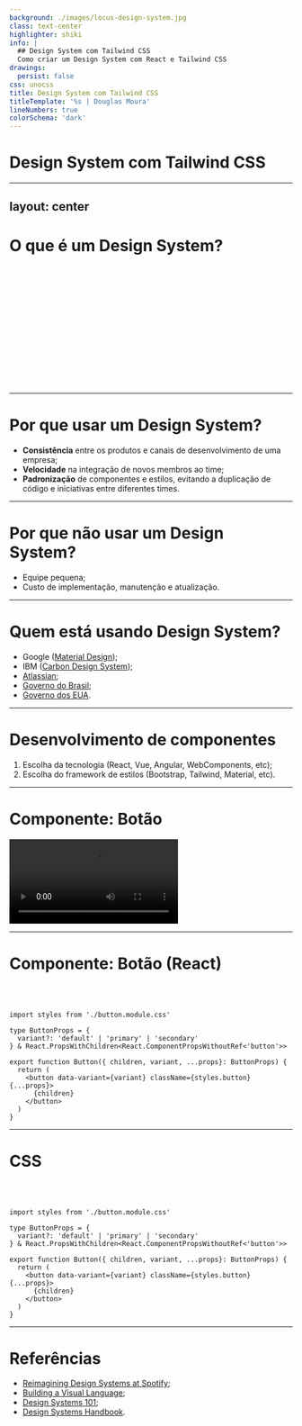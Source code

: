 ```yaml
---
background: ./images/locus-design-system.jpg
class: text-center
highlighter: shiki
info: |
  ## Design System com Tailwind CSS
  Como criar um Design System com React e Tailwind CSS
drawings:
  persist: false
css: unocss
title: Design System com Tailwind CSS
titleTemplate: '%s | Douglas Moura'
lineNumbers: true
colorSchema: 'dark'
---
```


# Design System com Tailwind CSS

<div class="abs-br m-6 flex gap-2">
  <a href="https://github.com/douglasdemoura" target="_blank" alt="GitHub"
    class="text-xl icon-btn opacity-50 !border-none !hover:text-white">
    <carbon-logo-github />
  </a>
</div>

---
layout: center
---

# O que é um Design System?

<br>

Um **design system** é um conjunto de padrões usados para gerenciar o design
de uma organização em escala, utilizando componentes e orientações reutilizáveis.


<br>

<small>Isso não inclui apenas componentes visuais, mas também todo o posicionamento e a
comunicação da organização com seus clientes.</small>

<style>  
  p {
    color: white !important;
    font-size: 120%;
    line-height: 1.6;
  }
</style>

---

# Por que usar um Design System?

- **Consistência** entre os produtos e canais de desenvolvimento de uma empresa;
- **Velocidade** na integração de novos membros ao time;
- **Padronização** de componentes e estilos, evitando a duplicação de código e iniciativas entre diferentes times.

---

# Por que não usar um Design System?

- Equipe pequena;
- Custo de implementação, manutenção e atualização.

---

# Quem está usando Design System?

- Google ([Material Design](https://m3.material.io/));
- IBM ([Carbon Design System](https://carbondesignsystem.com/));
- [Atlassian](https://atlassian.design/);
- [Governo do Brasil](https://www.gov.br/ds/home);
- [Governo dos EUA](https://designsystem.digital.gov/).

---
# Desenvolvimento de componentes

1. Escolha da tecnologia (React, Vue, Angular, WebComponents, etc);
2. Escolha do framework de estilos (Bootstrap, Tailwind, Material, etc).

---
# Componente: Botão

<div class="flex align-center justify-center mt-4">
  <video autoplay loop src="videos/storybook-button.mov"></video>
</div>

---

# Componente: Botão (React)

<br>
<br>

```tsx
import styles from './button.module.css'

type ButtonProps = {
  variant?: 'default' | 'primary' | 'secondary'
} & React.PropsWithChildren<React.ComponentPropsWithoutRef<'button'>>

export function Button({ children, variant, ...props}: ButtonProps) {
  return (
    <button data-variant={variant} className={styles.button} {...props}>
      {children}
    </button>
  )
}
```

---

# CSS

<br>
<br>

```tsx {1,4,10}
import styles from './button.module.css'

type ButtonProps = {
  variant?: 'default' | 'primary' | 'secondary'
} & React.PropsWithChildren<React.ComponentPropsWithoutRef<'button'>>

export function Button({ children, variant, ...props}: ButtonProps) {
  return (
    <button data-variant={variant} className={styles.button} {...props}>
      {children}
    </button>
  )
}
```

---

# Referências

- [Reimagining Design Systems at Spotify](https://spotify.design/article/reimagining-design-systems-at-spotify);
- [Building a Visual Language](https://airbnb.design/building-a-visual-language/);
- [Design Systems 101](https://www.nngroup.com/articles/design-systems-101/);
- [Design Systems Handbook](https://www.designbetter.co/design-systems-handbook).